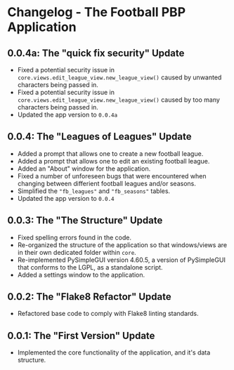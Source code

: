 # Changelog - The Football PBP Application

## 0.0.4a: The "quick fix security" Update
- Fixed a potential security issue in `core.views.edit_league_view.new_league_view()` caused by unwanted characters being passed in.
- Fixed a potential security issue in `core.views.edit_league_view.new_league_view()` caused by too many characters being passed in.
- Updated the app version to `0.0.4a`

## 0.0.4: The "Leagues of Leagues" Update
- Added a prompt that allows one to create a new football league.
- Added a prompt that allows one to edit an existing football league.
- Added an "About" window for the application.
- Fixed a number of unforeseen bugs that were encountered when changing between differient football leagues and/or seasons.
- Simplified the `"fb_leagues"` and `"fb_seasons"` tables.
- Updated the app version to `0.0.4`

## 0.0.3: The "The Structure" Update
- Fixed spelling errors found in the code.
- Re-organized the structure of the application so that windows/views are in their own dedicated folder within `core`.
- Re-implemented PySimpleGUI version 4.60.5, a version of PySimpleGUI that conforms to the LGPL, as a standalone script.
- Added a settings window to the application.

## 0.0.2: The "Flake8 Refactor" Update
- Refactored base code to comply with Flake8 linting standards.

## 0.0.1: The "First Version" Update
- Implemented the core functionality of the application, and it's data structure.